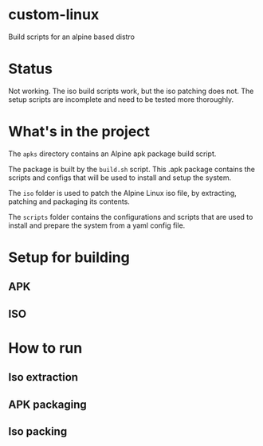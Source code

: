 # custom-linux
Build scripts for an alpine based distro

# Status

Not working.
The iso build scripts work, but the iso patching does not.
The setup scripts are incomplete and need to be tested more thoroughly.

# What's in the project

The `apks` directory contains an Alpine apk package build script.

The package is built by the `build.sh` script.
This .apk package contains the scripts and configs that will be used to install and setup the system.

The `iso` folder is used to patch the Alpine Linux iso file, by extracting, patching and packaging its contents.

The `scripts` folder contains the configurations and scripts that are used to install and prepare the system from a yaml config file.

# Setup for building

## APK

## ISO

# How to run

## Iso extraction

## APK packaging

## Iso packing

